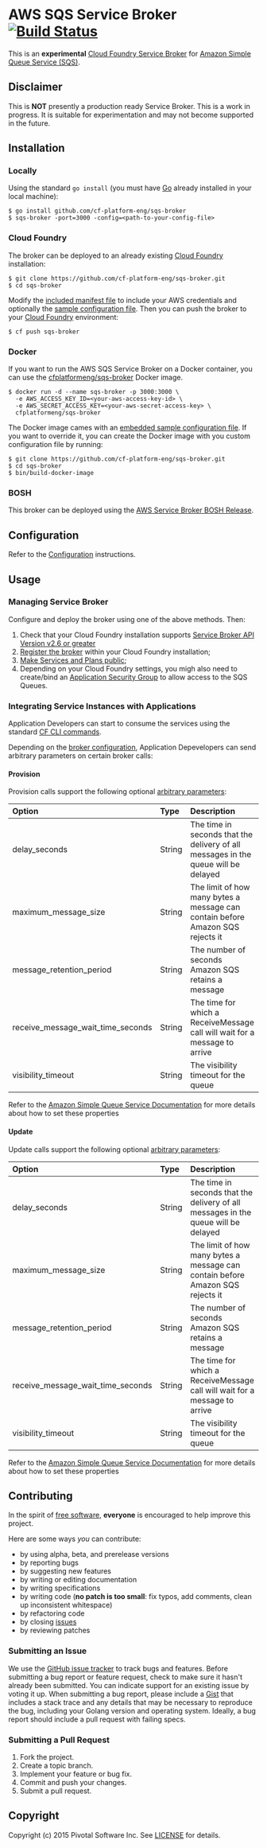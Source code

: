 # AWS SQS Service Broker [![Build Status](https://travis-ci.org/cf-platform-eng/sqs-broker.png)](https://travis-ci.org/cf-platform-eng/sqs-broker)

This is an **experimental** [Cloud Foundry Service Broker](https://docs.cloudfoundry.org/services/overview.html) for [Amazon Simple Queue Service (SQS)](https://aws.amazon.com/sqs/).

## Disclaimer

This is **NOT** presently a production ready Service Broker. This is a work in progress. It is suitable for experimentation and may not become supported in the future.

## Installation

### Locally

Using the standard `go install` (you must have [Go](https://golang.org/) already installed in your local machine):

```
$ go install github.com/cf-platform-eng/sqs-broker
$ sqs-broker -port=3000 -config=<path-to-your-config-file>
```

### Cloud Foundry

The broker can be deployed to an already existing [Cloud Foundry](https://www.cloudfoundry.org/) installation:

```
$ git clone https://github.com/cf-platform-eng/sqs-broker.git
$ cd sqs-broker
```

Modify the [included manifest file](https://github.com/cf-platform-eng/sqs-broker/blob/master/manifest.yml) to include your AWS credentials and optionally the [sample configuration file](https://github.com/cf-platform-eng/sqs-broker/blob/master/config-sample.json). Then you can push the broker to your [Cloud Foundry](https://www.cloudfoundry.org/) environment:

```
$ cf push sqs-broker
```

### Docker

If you want to run the AWS SQS Service Broker on a Docker container, you can use the [cfplatformeng/sqs-broker](https://registry.hub.docker.com/u/cfplatformeng/sqs-broker/) Docker image.

```
$ docker run -d --name sqs-broker -p 3000:3000 \
  -e AWS_ACCESS_KEY_ID=<your-aws-access-key-id> \
  -e AWS_SECRET_ACCESS_KEY=<your-aws-secret-access-key> \
  cfplatformeng/sqs-broker
```

The Docker image cames with an [embedded sample configuration file](https://github.com/cf-platform-eng/sqs-broker/blob/master/config-sample.json). If you want to override it, you can create the Docker image with you custom configuration file by running:

```
$ git clone https://github.com/cf-platform-eng/sqs-broker.git
$ cd sqs-broker
$ bin/build-docker-image
```

### BOSH

This broker can be deployed using the [AWS Service Broker BOSH Release](https://github.com/cf-platform-eng/aws-broker-boshrelease).

## Configuration

Refer to the [Configuration](https://github.com/cf-platform-eng/sqs-broker/blob/master/CONFIGURATION.md) instructions.

## Usage

### Managing Service Broker

Configure and deploy the broker using one of the above methods. Then:

1. Check that your Cloud Foundry installation supports [Service Broker API Version v2.6 or greater](https://docs.cloudfoundry.org/services/api.html#changelog)
2. [Register the broker](https://docs.cloudfoundry.org/services/managing-service-brokers.html#register-broker) within your Cloud Foundry installation;
3. [Make Services and Plans public](https://docs.cloudfoundry.org/services/access-control.html#enable-access);
4. Depending on your Cloud Foundry settings, you migh also need to create/bind an [Application Security Group](https://docs.cloudfoundry.org/adminguide/app-sec-groups.html) to allow access to the SQS Queues.

### Integrating Service Instances with Applications

Application Developers can start to consume the services using the standard [CF CLI commands](https://docs.cloudfoundry.org/devguide/services/managing-services.html).

Depending on the [broker configuration](https://github.com/cf-platform-eng/sqs-broker/blob/master/CONFIGURATION.md#sqs-broker-configuration), Application Depevelopers can send arbitrary parameters on certain broker calls:

#### Provision

Provision calls support the following optional [arbitrary parameters](https://docs.cloudfoundry.org/devguide/services/managing-services.html#arbitrary-params-create):

| Option                            | Type   | Description
|:----------------------------------|:------ |:-----------
| delay_seconds                     | String | The time in seconds that the delivery of all messages in the queue will be delayed
| maximum_message_size              | String | The limit of how many bytes a message can contain before Amazon SQS rejects it
| message_retention_period          | String | The number of seconds Amazon SQS retains a message
| receive_message_wait_time_seconds | String | The time for which a ReceiveMessage call will wait for a message to arrive
| visibility_timeout                | String | The visibility timeout for the queue

Refer to the [Amazon Simple Queue Service Documentation](https://aws.amazon.com/documentation/sqs/) for more details about how to set these properties

#### Update

Update calls support the following optional [arbitrary parameters](https://docs.cloudfoundry.org/devguide/services/managing-services.html#arbitrary-params-update):

| Option                            | Type   | Description
|:----------------------------------|:------ |:-----------
| delay_seconds                     | String | The time in seconds that the delivery of all messages in the queue will be delayed
| maximum_message_size              | String | The limit of how many bytes a message can contain before Amazon SQS rejects it
| message_retention_period          | String | The number of seconds Amazon SQS retains a message
| receive_message_wait_time_seconds | String | The time for which a ReceiveMessage call will wait for a message to arrive
| visibility_timeout                | String | The visibility timeout for the queue

Refer to the [Amazon Simple Queue Service Documentation](https://aws.amazon.com/documentation/sqs/) for more details about how to set these properties

## Contributing

In the spirit of [free software](http://www.fsf.org/licensing/essays/free-sw.html), **everyone** is encouraged to help improve this project.

Here are some ways *you* can contribute:

* by using alpha, beta, and prerelease versions
* by reporting bugs
* by suggesting new features
* by writing or editing documentation
* by writing specifications
* by writing code (**no patch is too small**: fix typos, add comments, clean up inconsistent whitespace)
* by refactoring code
* by closing [issues](https://github.com/cf-platform-eng/sqs-broker/issues)
* by reviewing patches

### Submitting an Issue

We use the [GitHub issue tracker](https://github.com/cf-platform-eng/sqs-broker/issues) to track bugs and features. Before submitting a bug report or feature request, check to make sure it hasn't already been submitted. You can indicate support for an existing issue by voting it up. When submitting a bug report, please include a [Gist](http://gist.github.com/) that includes a stack trace and any details that may be necessary to reproduce the bug, including your Golang version and operating system. Ideally, a bug report should include a pull request with failing specs.

### Submitting a Pull Request

1. Fork the project.
2. Create a topic branch.
3. Implement your feature or bug fix.
4. Commit and push your changes.
5. Submit a pull request.

## Copyright

Copyright (c) 2015 Pivotal Software Inc. See [LICENSE](https://github.com/cf-platform-eng/sqs-broker/blob/master/LICENSE) for details.
